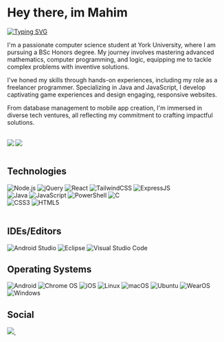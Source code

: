 # Hey there, im Mahim
  <p>
    <a href="https://git.io/typing-svg"><img src="https://readme-typing-svg.demolab.com?          font=Source+Code+Pro&weight=1000&duration=600&pause=50&color=B7FF0B&background=01010400&multiline=true&width=435&height=150&lines=Problem+Solver;Software+Engineering;Designing+Algorithms;Game+Development;Designing+Operating+Systems;Turning+Ideas+into+Code" alt="Typing SVG" /></a>
  </p>
  <p>
   I'm a passionate computer science student at York University, where I am pursuing a BSc Honors degree. My journey involves mastering advanced mathematics, computer programming, and logic, equipping me to tackle complex problems with inventive solutions.

I've honed my skills through hands-on experiences, including my role as a freelancer programmer. Specializing in Java and JavaScript, I develop captivating game experiences and design engaging, responsive websites.

From database management to mobile app creation, I'm immersed in diverse tech ventures, all reflecting my commitment to crafting impactful solutions. 
  </p>
  
  <br>
<div>
    <img align='left' src="https://github-readme-stats.vercel.app/api?username=MM120-i&show_icons=true&theme=radical"/>
    <img src="https://github-readme-stats.vercel.app/api/top-langs/?username=MM120-i&layout=compact"/>
</div>
<br>

## Technologies

<div style="float: left;">
    <img alt="Node.js" src="https://img.shields.io/badge/node.js-6DA55F?style=for-the-badge&logo=node.js&logoColor=white">
    <img alt="jQuery" src="https://img.shields.io/badge/jquery-%230769AD.svg?style=for-the-badge&logo=jquery&logoColor=white">
    <img alt="React" src="https://img.shields.io/badge/react-%2320232a.svg?style=for-the-badge&logo=react&logoColor=%2361DAFB">
    <img alt="TailwindCSS" src="https://img.shields.io/badge/tailwindcss-%2338B2AC.svg?style=for-the-badge&logo=tailwind-css&logoColor=white">
    <img alt="ExpressJS" src="https://img.shields.io/badge/express.js-%23404d59.svg?style=for-the-badge&logo=express&logoColor=%2361DAFB">
</div>
<div style="clear: both;"></div> 

<div style="float: left;">
    <img alt="Java" src="https://img.shields.io/badge/java-%23ED8B00.svg?style=for-the-badge&logo=openjdk&logoColor=white">
    <img alt="JavaScript" src="https://img.shields.io/badge/javascript-%23323330.svg?style=for-the-badge&logo=javascript&logoColor=%23F7DF1E">
    <img alt="PowerShell" src="https://img.shields.io/badge/PowerShell-%235391FE.svg?style=for-the-badge&logo=powershell&logoColor=white">
    <img alt="C" src="https://img.shields.io/badge/c-%2300599C.svg?style=for-the-badge&logo=c&logoColor=white">
</div>
<div style="clear: both;"></div> 

<div style="float: left;">
    <img alt="CSS3" src="https://img.shields.io/badge/css3-%231572B6.svg?style=for-the-badge&logo=css3&logoColor=white">
    <img alt="HTML5" src="https://img.shields.io/badge/html5-%23E34F26.svg?style=for-the-badge&logo=html5&logoColor=white">
    <!-- Add more badges here -->
</div>
<div style="clear: both;"></div> 
<br>

## IDEs/Editors

<div style="float: left;">
    <img alt="Android Studio" src="https://img.shields.io/badge/Android%20Studio-3DDC84.svg?style=for-the-badge&logo=android-studio&logoColor=white">
    <img alt="Eclipse" src="https://img.shields.io/badge/Eclipse-FE7A16.svg?style=for-the-badge&logo=Eclipse&logoColor=white">
    <img alt="Visual Studio Code" src="https://img.shields.io/badge/Visual%20Studio%20Code-0078d7.svg?style=for-the-badge&logo=visual-studio-code&logoColor=white">
</div>
<div style="clear: both;"></div>

## Operating Systems

<div style="float: left;">
    <img alt="Android" src="https://img.shields.io/badge/Android-3DDC84?style=for-the-badge&logo=android&logoColor=white">
    <img alt="Chrome OS" src="https://img.shields.io/badge/chrome%20os-3d89fc?style=for-the-badge&logo=google%20chrome&logoColor=white">
    <img alt="iOS" src="https://img.shields.io/badge/iOS-000000?style=for-the-badge&logo=ios&logoColor=white">
    <img alt="Linux" src="https://img.shields.io/badge/Linux-FCC624?style=for-the-badge&logo=linux&logoColor=black">
    <img alt="macOS" src="https://img.shields.io/badge/mac%20os-000000?style=for-the-badge&logo=macos&logoColor=F0F0F0">
    <img alt="Ubuntu" src="https://img.shields.io/badge/Ubuntu-E95420?style=for-the-badge&logo=ubuntu&logoColor=white">
    <img alt="WearOS" src="https://img.shields.io/badge/-Wear%20OS-4285F4?style=for-the-badge&logo=wear-os&logoColor=white">
    <img alt="Windows" src="https://img.shields.io/badge/Windows%2011-%230079d5.svg?style=for-the-badge&logo=Windows%2011&logoColor=white">
</div>
<div style="clear: both;"></div>

<h2 align="left">Social</h2>
 <p align="left">
   <a href="https://www.linkedin.com/in/mahim-m/">
     <img src="https://skillicons.dev/icons?i=linkedin"/>
   </a>&nbsp;
 </p>
